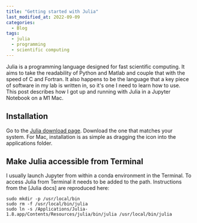 ```yaml
---
title: "Getting started with Julia"
last_modified_at: 2022-09-09
categories:
  - Blog
tags:
  - julia
  - programming
  - scientific computing
---
```


Julia is a programming language designed for fast scientific computing. It aims to take the readability of Python and Matlab and couple that with the speed of C and Fortran. It also happens to be the language that a key piece of software in my lab is written in, so it's one I need to learn how to use. This post describes how I got up and running with Julia in a Jupyter Notebook on a M1 Mac.

## Installation
Go to the [Julia download page][Julia-download]. Download the one that matches your system. For Mac, installation is as simple as dragging the icon into the applications folder.

## Make Julia accessible from Terminal
I usually launch Jupyter from within a conda environment in the Terminal. To access Julia from Terminal it needs to be added to the path. Instructions from the [Julia docs] are reproduced here:
```
sudo mkdir -p /usr/local/bin
sudo rm -f /usr/local/bin/julia
sudo ln -s /Applications/Julia-1.8.app/Contents/Resources/julia/bin/julia /usr/local/bin/julia
```

[Julia-download]: https://julialang.org/downloads/
[Julia-docs]: https://julialang.org/downloads/platform/#macos